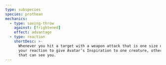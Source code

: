 ```yaml
---
type: subspecies
species: prothean
mechanics:
  - type: saving-throw
    against: [frightened]
    effect: advantage
  - type: reaction
    shortDesc: >-
      Whenever you hit a target with a weapon attack that is one size or more larger than you, you can use
      your reaction to give Avatar’s Inspiration to one creature, other than you, within <me-distance length="30" />
      that can see you.
---
```

